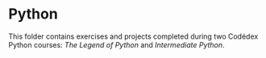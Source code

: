 # Python
This folder contains exercises and projects completed during two Codédex Python courses: <em>The Legend of Python</em> and <em>Intermediate Python</em>.